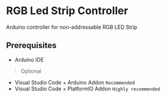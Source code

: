 # RGB Led Strip Controller
Arduino controller for non-addressable RGB LED Strip

## Prerequisites
* Arduino IDE
> Optional
* Visual Studio Code + Arduino Addon `Recommended`
* Visual Studio Code + PlatformIO Addon `Highly recommended`